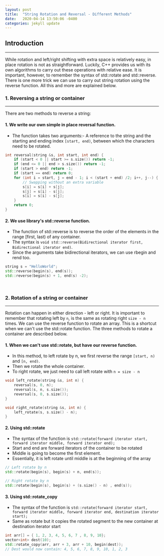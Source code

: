 ```yaml
---
layout: post
title:  "String Rotation and Reversal - Different Methods"
date:   2020-04-14 13:50:06 -0400
categories: jekyll update
---
```

## Introduction
-------
While rotation and left/right shifting with extra space is relatively easy, in place rotation is not as straightforward. Luckily, C++ provides us with its own algorithms to carry out these operations with relative ease. It is important, however, to remember the syntax of std::rotate and std::reverse. There is one more trick we can use to carry out string rotation using the reverse function. All this and more are explained below.

### 1. Reversing a string or container
-------

There are two methods to reverse a string:

#### 1. We write our own simple in place reversal function.
+ The function takes two arguments:- A reference to the string and the starting and ending index `[start, end)`, between which the characters need to be rotated.


```cpp
int reversal(string &s, int start, int end) {
    if (start < 0 || start >= s.size()) return -1;
    if (end <= 0 || end > s.size()) return -1;
    if (start > end) return -1;
    if (start == end) return 0;
    for (int i = start, j = end - 1; i < (start + end) /2; i++, j--) {
        // Swapping without an extra variable
        s[i] = s[i] + s[j];
        s[j] = s[i] - s[j];
        s[i] = s[i] - s[j];
    }
    return 0;
}
```

#### 2. We use <algorithm> library's std::reverse function.
+ The function of std::reverse is to reverse the order of the elements in the range [first, last) of any container.
+ The syntax is `void std::reverse(Bidirectional iterator first, Bidirectional iterator end)`.
+ Since the arguments take bidirectional iterators, we can use rbegin and rend too.

```cpp
string s = "HelloWorld";
std::reverse(begin(s), end(s));
std::reverse(begin(s) + 1, end(s) -2);
```

&nbsp;

### 2. Rotation of a string or container
-------

Rotation can happen in either direction - left or right. It is important to remember that rotating left by `n`, is the same as rotating right `size - n` times. We can use the reverse function to rotate an array. This is a shortcut when we can't use the std::rotate function. The three methods to rotate a container are described below. 

#### 1. When we can't use std::rotate, but have our reverse function.
+ In this method, to left rotate by n, we first reverse the range `[start, n)` and `[n, end)`.
+ Then we rotate the whole container.
+ To right rotate, we just need to call left rotate with `n = size - n`

```cpp
void left_rotate(string &s, int n) {
    reversal(s, 0, n);
    reversal(s, n, s.size());
    reversal(s, 0, s.size());
}

void right_rotate(string &s, int n) {
    left_rotate(s, s.size() - n);
}
```

#### 2. Using std::rotate
+ The syntax of the function is `std::rotate(forward iterator start, forward iterator middle, forward iterator end);`
+ Start and end are forward iterators of the container to be rotated
+ Middle is going to become the first element.
+ Essentially, it is left rotate until middle is at the beginning of the array

```cpp
// Left rotate by n
std::rotate(begin(s), begin(s) + n, end(s));

// Right rotate by n
std::rotate(begin(s), begin(s) + (s.size() - n) , end(s));
```

####  3. Using std::rotate_copy
+ The syntax of the function is `std::rotate(forward iterator start, forward iterator middle, forward iterator end, destination iterator start);`
+ Same as rotate but it copies the rotated segment to the new container at destination iterator start

```cpp
int arr[] = { 1, 2, 3, 4, 5, 6, 7 , 8, 9, 10};  
vector<int> dest(10);
std::rotate_copy(arr, arr + 3, arr + 10, begin(dest));
// Dest would now contain: 4, 5, 6, 7, 8, 9, 10, 1, 2, 3
```
&nbsp;
